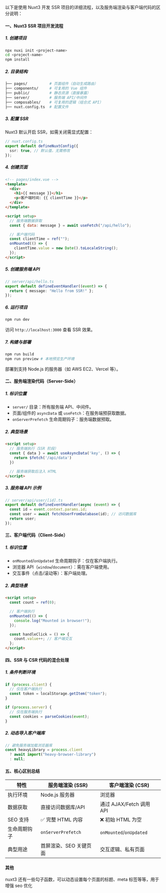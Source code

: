 以下是使用 Nuxt3 开发 SSR 项目的详细流程，以及服务端渲染与客户端代码的区分说明：

#### 一、Nuxt3 SSR 项目开发流程

##### 1. 创建项目

```bash
npx nuxi init <project-name>
cd <project-name>
npm install
```

##### 2. 目录结构

```bash
├── pages/          # 页面组件（自动生成路由）
├── components/     # 可复用的 Vue 组件
├── public/         # 静态资源（直接暴露）
├── server/         # 服务端 API/中间件
├── composables/    # 可复用的逻辑（组合式 API）
├── nuxt.config.ts  # 配置文件
```

##### 3. 配置 SSR

Nuxt3 默认开启 SSR，如需关闭需显式配置：

```ts
// nuxt.config.ts
export default defineNuxtConfig({
  ssr: true, // 默认值，无需修改
});
```

##### 4. 创建页面

```html
<!-- pages/index.vue -->
<template>
  <div>
    <h1>{{ message }}</h1>
    <p>客户端时间: {{ clientTime }}</p>
  </div>
</template>

<script setup>
  // 服务端数据获取
  const { data: message } = await useFetch("/api/hello");

  // 客户端代码
  const clientTime = ref("");
  onMounted(() => {
    clientTime.value = new Date().toLocaleString();
  });
</script>
```

##### 5. 创建服务端 API

```ts
// server/api/hello.ts
export default defineEventHandler((event) => {
  return { message: "Hello from SSR!" };
});
```

##### 6. 运行项目

```bash
npm run dev
```

访问 `http://localhost:3000` 查看 SSR 效果。

##### 7. 构建与部署

```bash
npm run build
npm run preview # 本地预览生产环境
```

部署到支持 Node.js 的服务器（如 AWS EC2、Vercel 等）。

#### 二、服务端渲染代码（Server-Side）

##### 1. 标识位置

- `server/` 目录：所有服务端 API、中间件。
- 页面/组件的 `asyncData` 或 `useFetch`：在服务端预获取数据。
- `onServerPrefetch` 生命周期钩子：服务端数据预取。

##### 2. 典型场景

```html
<script setup>
  // 服务端执行（SSR 阶段）
  const { data } = await useAsyncData('key', () => {
    return $fetch('/api/data')
  })

  // 服务端获取后注入 HTML
</script>
```

##### 3. 服务端 API 示例

```ts
// server/api/user/[id].ts
export default defineEventHandler(async (event) => {
  const id = event.context.params.id;
  const user = await fetchUserFromDatabase(id); // 访问数据库
  return user;
});
```

#### 三、客户端代码（Client-Side）

##### 1. 标识位置

- `onMounted`/`onUpdated` 生命周期钩子：仅在客户端执行。
- 浏览器 API（`window`/`document`）：需在客户端使用。
- 交互事件（点击/滚动等）：客户端处理。

##### 2. 典型场景

```html
<script setup>
  const count = ref(0);

  // 客户端执行
  onMounted(() => {
    console.log("Mounted in browser!");
  });

  const handleClick = () => {
    count.value++; // 客户端交互
  };
</script>
```

#### 四、SSR 与 CSR 代码的混合处理

##### 1. 条件判断环境

```js
if (process.client) {
  // 仅在客户端执行
  const token = localStorage.getItem("token");
}

if (process.server) {
  // 仅在服务端执行
  const cookies = parseCookies(event);
}
```

##### 2. 动态导入客户端库

```js
// 避免服务端加载浏览器库
const heavyLibrary = process.client
  ? await import("heavy-browser-library")
  : null;
```

#### 五、核心区别总结

| 特性         | 服务端渲染 (SSR)       | 客户端渲染 (CSR)         |
| ------------ | ---------------------- | ------------------------ |
| 执行环境     | Node.js 服务器         | 浏览器                   |
| 数据获取     | 直接访问数据库/API     | 通过 AJAX/Fetch 调用 API |
| SEO 支持     | ✅ 完整 HTML 内容      | ❌ 初始 HTML 为空        |
| 生命周期钩子 | `onServerPrefetch`     | `onMounted`/`onUpdated`  |
| 典型用途     | 首屏渲染、SEO 关键页面 | 交互逻辑、私有页面       |

#### 其他

nuxt3 还有一些勾子函数，可以动态设置每个页面的标题、meta 标签等等，用于增强 seo 优化
